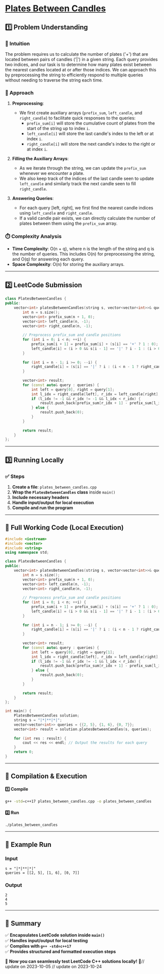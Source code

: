 # **[Plates Between Candles](https://leetcode.com/problems/plates-between-candles/description/)**  

## **1️⃣ Problem Understanding**  
### **📌 Intuition**  
The problem requires us to calculate the number of plates ('+') that are located between pairs of candles ('|') in a given string. Each query provides two indices, and our task is to determine how many plates exist between the nearest candles located at or after those indices. We can approach this by preprocessing the string to efficiently respond to multiple queries without needing to traverse the string each time.

### **🚀 Approach**  
1. **Preprocessing**: 
    - We first create auxiliary arrays (`prefix_sum`, `left_candle`, and `right_candle`) to facilitate quick responses to the queries:
        - `prefix_sum[i]` will store the cumulative count of plates from the start of the string up to index `i`.
        - `left_candle[i]` will store the last candle's index to the left or at index `i`.
        - `right_candle[i]` will store the next candle's index to the right or at index `i`.

2. **Filling the Auxiliary Arrays**:
    - As we iterate through the string, we can update the `prefix_sum` whenever we encounter a plate.
    - We also keep track of the indices of the last candle seen to update `left_candle` and similarly track the next candle seen to fill `right_candle`.

3. **Answering Queries**:
    - For each query [left, right], we first find the nearest candle indices using `left_candle` and `right_candle`.
    - If a valid candle pair exists, we can directly calculate the number of plates between them using the `prefix_sum` array.

### **⏱️ Complexity Analysis**  
- **Time Complexity**: O(n + q), where n is the length of the string and q is the number of queries. This includes O(n) for preprocessing the string, and O(q) for answering each query.
- **Space Complexity**: O(n) for storing the auxiliary arrays.

---  

## **2️⃣ LeetCode Submission**  
```cpp
class PlatesBetweenCandles {
public:
    vector<int> platesBetweenCandles(string s, vector<vector<int>>& queries) {
        int n = s.size();
        vector<int> prefix_sum(n + 1, 0);
        vector<int> left_candle(n, -1);
        vector<int> right_candle(n, -1);
        
        // Preprocess prefix_sum and candle positions
        for (int i = 0; i < n; ++i) {
            prefix_sum[i + 1] = prefix_sum[i] + (s[i] == '+' ? 1 : 0);
            left_candle[i] = (i > 0 && s[i - 1] == '|' ? i - 1 : (i > 0 ? left_candle[i - 1] : -1));
        }
        
        for (int i = n - 1; i >= 0; --i) {
            right_candle[i] = (s[i] == '|' ? i : (i < n - 1 ? right_candle[i + 1] : -1));
        }
        
        vector<int> result;
        for (const auto& query : queries) {
            int left = query[0], right = query[1];
            int l_idx = right_candle[left], r_idx = left_candle[right];
            if (l_idx != -1 && r_idx != -1 && l_idx < r_idx) {
                result.push_back(prefix_sum[r_idx + 1] - prefix_sum[l_idx + 1]);
            } else {
                result.push_back(0);
            }
        }
        
        return result;
    }
};
```  

---  

## **3️⃣ Running Locally**  
### **✅ Steps**  
1. **Create a file**: `plates_between_candles.cpp`  
2. **Wrap the `PlatesBetweenCandles` class** inside `main()`  
3. **Include necessary headers**  
4. **Handle input/output for local execution**  
5. **Compile and run the program**  

---  

## **📝 Full Working Code (Local Execution)**  
```cpp
#include <iostream>
#include <vector>
#include <string>
using namespace std;

class PlatesBetweenCandles {
public:
    vector<int> platesBetweenCandles(string s, vector<vector<int>>& queries) {
        int n = s.size();
        vector<int> prefix_sum(n + 1, 0);
        vector<int> left_candle(n, -1);
        vector<int> right_candle(n, -1);
        
        // Preprocess prefix_sum and candle positions
        for (int i = 0; i < n; ++i) {
            prefix_sum[i + 1] = prefix_sum[i] + (s[i] == '+' ? 1 : 0);
            left_candle[i] = (i > 0 && s[i - 1] == '|' ? i - 1 : (i > 0 ? left_candle[i - 1] : -1));
        }
        
        for (int i = n - 1; i >= 0; --i) {
            right_candle[i] = (s[i] == '|' ? i : (i < n - 1 ? right_candle[i + 1] : -1));
        }
        
        vector<int> result;
        for (const auto& query : queries) {
            int left = query[0], right = query[1];
            int l_idx = right_candle[left], r_idx = left_candle[right];
            if (l_idx != -1 && r_idx != -1 && l_idx < r_idx) {
                result.push_back(prefix_sum[r_idx + 1] - prefix_sum[l_idx + 1]);
            } else {
                result.push_back(0);
            }
        }
        
        return result;
    }
};

int main() {
    PlatesBetweenCandles solution;
    string s = "|*|**|*|";
    vector<vector<int>> queries = {{2, 5}, {1, 6}, {0, 7}};
    vector<int> result = solution.platesBetweenCandles(s, queries);
    
    for (int res : result) {
        cout << res << endl; // Output the results for each query
    }
    return 0;
}
```  

---  

## **🔧 Compilation & Execution**  
#### **1️⃣ Compile**  
```bash
g++ -std=c++17 plates_between_candles.cpp -o plates_between_candles
```  

#### **2️⃣ Run**  
```bash
./plates_between_candles
```  

---  

## **🎯 Example Run**  
### **Input**  
```
s = "|*|**|*|"
queries = [[2, 5], [1, 6], [0, 7]]
```  
### **Output**  
```
2
4
5
```  

---  

## **📌 Summary**  
✅ **Encapsulates LeetCode solution inside `main()`**  
✅ **Handles input/output for local testing**  
✅ **Compiles with `g++ -std=c++17`**  
✅ **Provides structured and formatted execution steps**  

🚀 **Now you can seamlessly test LeetCode C++ solutions locally!** 🚀// update on 2023-10-05
// update on 2023-10-24
